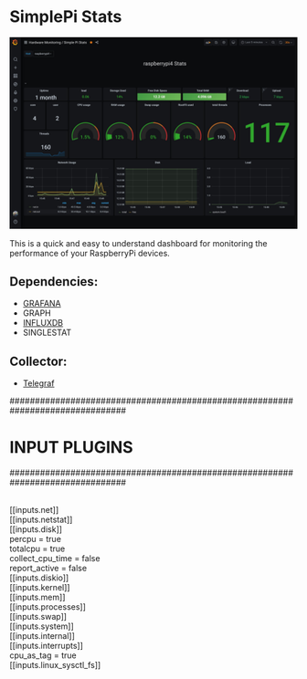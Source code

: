 # SimplePi Stats

![screenshot](https://github.com/gogorichie/Simple-Pi-Stats-Dashboard/blob/master/Dashboard.jpg)

This is a quick and easy to understand dashboard for monitoring the performance of your RaspberryPi devices.

## Dependencies:
* [GRAFANA](https://grafana.com/) 
* GRAPH 
* [INFLUXDB](https://www.influxdata.com/products/influxdb-overview/)
* SINGLESTAT

## Collector:
* [Telegraf](https://www.influxdata.com/time-series-platform/telegraf/)

###############################################################################
#                            INPUT PLUGINS                                    #
###############################################################################

<br /> [[inputs.net]]
<br /> [[inputs.netstat]]
<br /> [[inputs.disk]]
<br />   percpu = true
<br />   totalcpu = true
<br />   collect_cpu_time = false
<br />   report_active = false
<br /> [[inputs.diskio]]
<br /> [[inputs.kernel]]
<br /> [[inputs.mem]]
<br /> [[inputs.processes]]
<br /> [[inputs.swap]]
<br /> [[inputs.system]]
<br /> [[inputs.internal]]
<br /> [[inputs.interrupts]]
<br />    cpu_as_tag = true
<br /> [[inputs.linux_sysctl_fs]]
